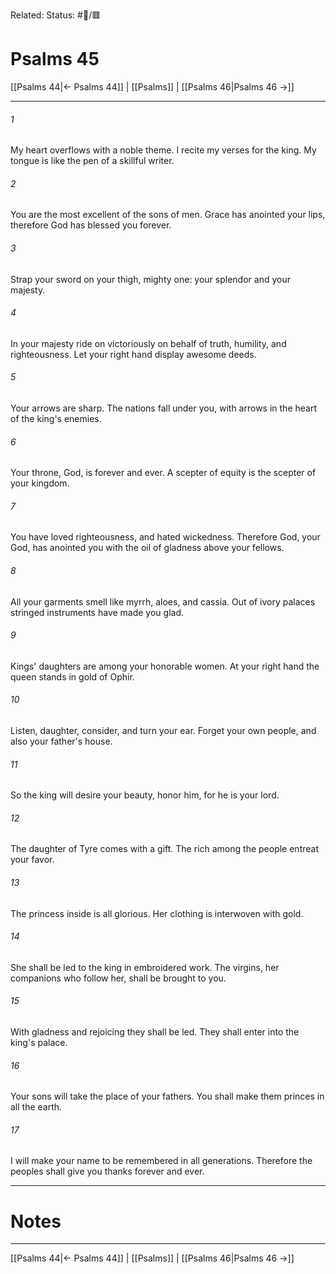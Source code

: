 Related:
Status: #📖/🟥
# Psalms 45

[[Psalms 44|← Psalms 44]] | [[Psalms]] | [[Psalms 46|Psalms 46 →]]
***



###### 1 
My heart overflows with a noble theme. I recite my verses for the king. My tongue is like the pen of a skillful writer. 

###### 2 
You are the most excellent of the sons of men. Grace has anointed your lips, therefore God has blessed you forever. 

###### 3 
Strap your sword on your thigh, mighty one: your splendor and your majesty. 

###### 4 
In your majesty ride on victoriously on behalf of truth, humility, and righteousness. Let your right hand display awesome deeds. 

###### 5 
Your arrows are sharp. The nations fall under you, with arrows in the heart of the king's enemies. 

###### 6 
Your throne, God, is forever and ever. A scepter of equity is the scepter of your kingdom. 

###### 7 
You have loved righteousness, and hated wickedness. Therefore God, your God, has anointed you with the oil of gladness above your fellows. 

###### 8 
All your garments smell like myrrh, aloes, and cassia. Out of ivory palaces stringed instruments have made you glad. 

###### 9 
Kings' daughters are among your honorable women. At your right hand the queen stands in gold of Ophir. 

###### 10 
Listen, daughter, consider, and turn your ear. Forget your own people, and also your father's house. 

###### 11 
So the king will desire your beauty, honor him, for he is your lord. 

###### 12 
The daughter of Tyre comes with a gift. The rich among the people entreat your favor. 

###### 13 
The princess inside is all glorious. Her clothing is interwoven with gold. 

###### 14 
She shall be led to the king in embroidered work. The virgins, her companions who follow her, shall be brought to you. 

###### 15 
With gladness and rejoicing they shall be led. They shall enter into the king's palace. 

###### 16 
Your sons will take the place of your fathers. You shall make them princes in all the earth. 

###### 17 
I will make your name to be remembered in all generations. Therefore the peoples shall give you thanks forever and ever.

---
# Notes


***
[[Psalms 44|← Psalms 44]] | [[Psalms]] | [[Psalms 46|Psalms 46 →]]
